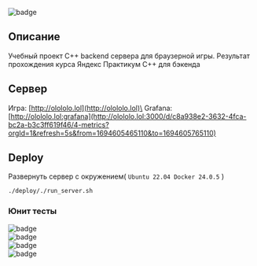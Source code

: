 ![badge](https://img.shields.io/endpoint?url=https://gist.githubusercontent.com/alec-chicherini/fa7d81fb0caaae8a2790c00d2a20c0d0/raw/cmake_tests.json)

## Описание
Учебный проект С++ backend сервера для браузерной игры. Результат прохождения курса Яндекс Практикум C++ для бэкенда

## Сервер 
Игра: [http://olololo.lol](http://olololo.lol)\
Grafana: [http://olololo.lol:grafana](http://olololo.lol:3000/d/c8a938e2-3632-4fca-bc2a-b3c3ff619f46/4-metrics?orgId=1&refresh=5s&from=1694605465110&to=1694605765110)

## Deploy
Развернуть сервер с окружением( `Ubuntu 22.04 Docker 24.0.5` )

```bash
./deploy/./run_server.sh
```

### Юнит тесты
![badge](https://img.shields.io/endpoint?url=https://gist.githubusercontent.com/alec-chicherini/fa7d81fb0caaae8a2790c00d2a20c0d0/raw/test1.json)\
![badge](https://img.shields.io/endpoint?url=https://gist.githubusercontent.com/alec-chicherini/fa7d81fb0caaae8a2790c00d2a20c0d0/raw/test2.json)\
![badge](https://img.shields.io/endpoint?url=https://gist.githubusercontent.com/alec-chicherini/fa7d81fb0caaae8a2790c00d2a20c0d0/raw/test3.json)\
![badge](https://img.shields.io/endpoint?url=https://gist.githubusercontent.com/alec-chicherini/fa7d81fb0caaae8a2790c00d2a20c0d0/raw/test4.json)

